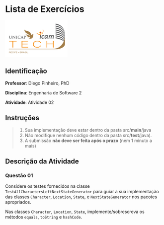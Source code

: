 # Lista de Exercícios
<img src="assets/images/Unicap_Icam_Tech-01.png" alt="drawing" width="200"/>

## Identificação
**Professor**: Diego Pinheiro, PhD

**Disciplina**: Engenharia de Software 2

**Atividade**: Atividade 02

## Instruções 
> 1. Sua implementação deve estar dentro da pasta src/**main**/java 
> 2. Não modifique nenhum código dentro da pasta src/**test**/java).
> 3. A submissão **não deve ser feita após o prazo** (nem 1 minuto a mais)

## Descrição da Atividade
### Questão 01
Considere os testes fornecidos na classe `TestAllCharactersLeftNextStateGenerator` para guiar a sua implementação das classes `Character`, `Location`, `State`, e `NextStateGenerator` nos pacotes apropriados.

Nas classes `Character`, `Location`, `State`, implemente/sobrescreva os métodos `equals`, `toString` e `hashCode`.